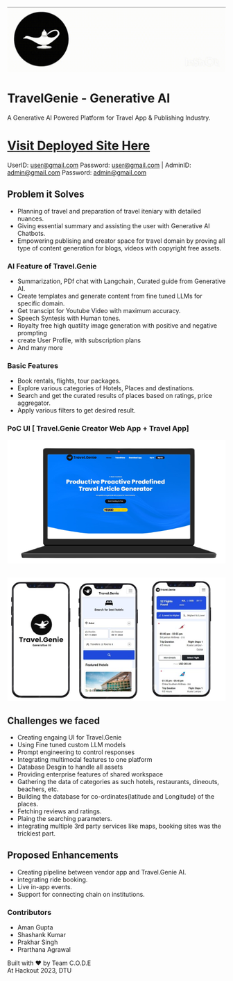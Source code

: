![](./logo.gif)
# TravelGenie - Generative AI 
A Generative AI Powered Platform for Travel App & Publishing Industry.


# [Visit Deployed Site Here](https://hackout.teamcode.tech/)  
UserID: user@gmail.com 
Password: user@gmail.com    |   AdminID: admin@gmail.com
Password: admin@gmail.com

## Problem it Solves

- Planning of  travel and preparation of travel iteniary with detailed nuances.
- Giving essential summary and assisting the user with Generative AI Chatbots.
- Empowering publising and creator space for travel domain by proving all type of content generation for blogs, videos with copyright free assets.

### AI Feature of Travel.Genie
- Summarization, PDf chat with Langchain, Curated guide from Generative AI.
- Create templates and generate content from fine tuned LLMs for specific domain.
- Get transcipt for Youtube Video with maximum accuracy.
- Speech Syntesis with Human tones.
- Royalty free high quatilty image generation with positive and negative prompting
- create User Profile, with subscription plans
- And many more
### Basic Features
- Book rentals, flights, tour packages.
- Explore various categories of Hotels, Places and destinations.
- Search and get the curated results of places based on ratings, price aggregator.
- Apply various filters to get desired result.



### PoC UI [ Travel.Genie Creator Web App + Travel App] 
<pre>
<img src="./1.png" alt="1"  /><img src="./2.png" alt="1"  /><img src="./3.png" alt="1"  /><img src="./4.png" alt="1"  />
</pre>

<pre>

<img src="./ui.png" alt="1"  /><img src="./ui.png" alt="1"  />
</pre>

## Challenges we faced
- Creating engaing UI for Travel.Genie
- Using Fine tuned custom LLM models
- Prompt engineering to control responses
- Integrating multimodal features to one platform
- Database Desgin to handle all assets
- Providing enterprise features of shared workspace
- Gathering the data of categories as such hotels, restaurants, dineouts, beachers, etc.
- Building the database for co-ordinates(latitude and Longitude) of the places.
- Fetching reviews and ratings.
- Plaing the searching parameters.
- integrating multiple 3rd party services like maps, booking sites was the trickiest part.

## Proposed Enhancements
- Creating pipeline between vendor app and Travel.Genie AI.
- integrating ride booking.
- Live in-app events.
- Support for connecting chain on institutions.

### Contributors
- Aman Gupta 
- Shashank Kumar
- Prakhar Singh
- Prarthana Agrawal

Built with ❤️ by Team C.O.D.E <br>
At Hackout 2023, DTU
